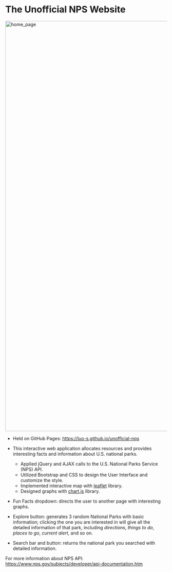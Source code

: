 # The Unofficial NPS Website

<img width="1276" alt="home_page" src="https://github.com/luo-s/unofficial-nps/assets/40323042/66324a3f-e9f7-46d7-8136-b3bc3204be13">

+ Held on GitHub Pages: https://luo-s.github.io/unofficial-nps

+ This interactive web application allocates resources and provides interesting facts and information about U.S. national parks.
  - Applied jQuery and AJAX calls to the U.S. National Parks Service (NPS) API.
  - Utilized Bootstrap and CSS to design the User Interface and customize the style.
  - Implemented interactive map with [leaflet](https://leafletjs.com/) library.
  - Designed graphs with [chart.js](https://www.chartjs.org/) library.

 + Fun Facts dropdown: directs the user to another page with interesting graphs.
 + Explore button: generates 3 random National Parks with basic information; clicking the one you are interested in will give all the detailed information of that park, including _directions_, _things to do_, _places to go_, _current alert_, and so on.
 + Search bar and button: returns the national park you searched with detailed information.

For more information about NPS API: https://www.nps.gov/subjects/developer/api-documentation.htm

